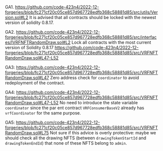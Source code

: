 GA1. https://github.com/code-423n4/2022-12-forgeries/blob/fc271cf20c05ce857d967728edfb368c58881d85/src/utils/Version.sol#L2
It is advised that all contracts should be locked with the newest version of solidity 0.8.17.

GA2. https://github.com/code-423n4/2022-12-forgeries/blob/fc271cf20c05ce857d967728edfb368c58881d85/src/interfaces/IVRFNFTRandomDraw.sol#L2
Lock all contracts with the most current version of Solidity 0.8.17
https://github.com/code-423n4/2022-12-forgeries/blob/fc271cf20c05ce857d967728edfb368c58881d85/src/VRFNFTRandomDraw.sol#L47-L52

GA3: 
https://github.com/code-423n4/2022-12-forgeries/blob/fc271cf20c05ce857d967728edfb368c58881d85/src/VRFNFTRandomDraw.sol#L47
Zero address check for ``coordinator`` to avoid redeployment of the contract. 

GA4: https://github.com/code-423n4/2022-12-forgeries/blob/fc271cf20c05ce857d967728edfb368c58881d85/src/VRFNFTRandomDraw.sol#L47-L52
No need to introduce the state variable ``coordinator`` since the par ent contract       ``VRFConsumerBaseV2`` already has ``vrfCoordinator`` for the same purpose. 

GA5: https://github.com/code-423n4/2022-12-forgeries/blob/fc271cf20c05ce857d967728edfb368c58881d85/src/VRFNFTRandomDraw.sol#L75
Not sure if this advice is overly protective: maybe we should check all the drawing NFTS (between ``drawingTokenStartId`` and ``drawingTokenEndId``) that none of these NFTS belong to ``admin``.

